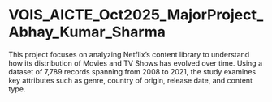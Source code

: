 # VOIS_AICTE_Oct2025_MajorProject_Abhay_Kumar_Sharma
This project focuses on analyzing Netflix’s content library to understand how its distribution of Movies and TV Shows has evolved over time. Using a dataset of 7,789 records spanning from 2008 to 2021, the study examines key attributes such as genre, country of origin, release date, and content type. 
